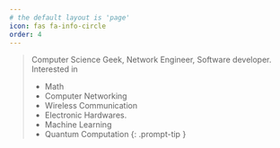 ```yaml
---
# the default layout is 'page'
icon: fas fa-info-circle
order: 4
---
```


> Computer Science Geek, Network Engineer, Software developer.  
> Interested in 
> * Math 
> * Computer Networking 
> * Wireless Communication 
> * Electronic Hardwares.
> * Machine Learning
> * Quantum Computation
{: .prompt-tip }
